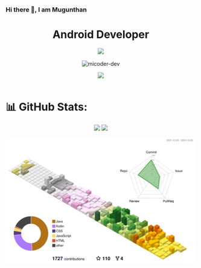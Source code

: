 ### Hi there 👋, I am Mugunthan
<h1 align="center"> Android Developer </h1>
<p align="center"> <img src="https://micoder-dev.github.io/files/mybanner.png"/> </p>

<p align="center"> <img src="https://komarev.com/ghpvc/?username=micoder-dev&label=Profile%20views&color=0e75b6&style=flat" alt="micoder-dev"/> </p>

<table>
  <tr>
      <p align="center"> <img src="https://github-profile-trophy.vercel.app/?username=Micoder-dev&row=1&column=7"/> </p>
  </tr>
</table>

# 📊 GitHub Stats:

<p align="center">
        <img src="https://github-readme-stats.vercel.app/api?username=micoder-dev&theme=default&hide_border=false&include_all_commits=false&count_private=true"/>
        <img src="https://github-readme-streak-stats.herokuapp.com/?user=micoder-dev&theme=default&hide_border=false"/>
</p>

![](./profile-3d-contrib/profile-season-animate.svg)
